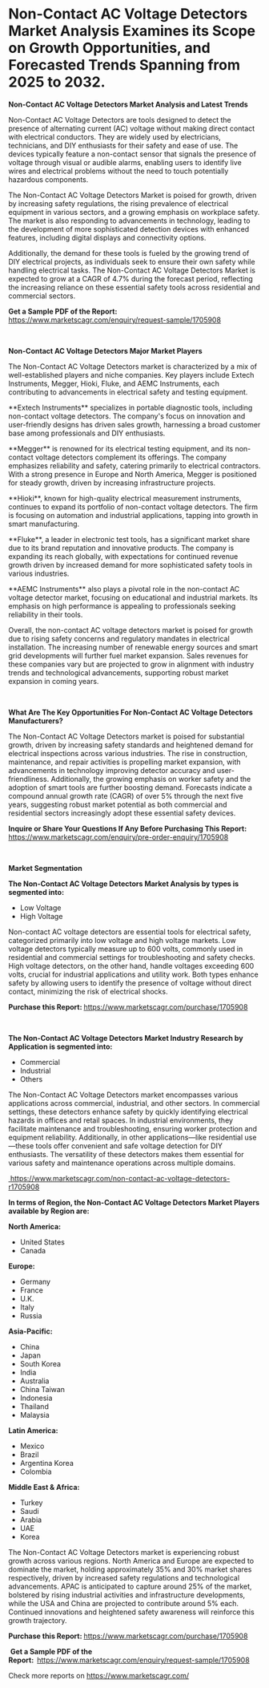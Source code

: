<p><h1>Non-Contact AC Voltage Detectors Market Analysis Examines its Scope on Growth Opportunities, and Forecasted Trends Spanning from 2025 to 2032.</h1></p><p><strong>Non-Contact AC Voltage Detectors Market Analysis and Latest Trends</strong></p>
<p><p>Non-Contact AC Voltage Detectors are tools designed to detect the presence of alternating current (AC) voltage without making direct contact with electrical conductors. They are widely used by electricians, technicians, and DIY enthusiasts for their safety and ease of use. The devices typically feature a non-contact sensor that signals the presence of voltage through visual or audible alarms, enabling users to identify live wires and electrical problems without the need to touch potentially hazardous components.</p><p>The Non-Contact AC Voltage Detectors Market is poised for growth, driven by increasing safety regulations, the rising prevalence of electrical equipment in various sectors, and a growing emphasis on workplace safety. The market is also responding to advancements in technology, leading to the development of more sophisticated detection devices with enhanced features, including digital displays and connectivity options.</p><p>Additionally, the demand for these tools is fueled by the growing trend of DIY electrical projects, as individuals seek to ensure their own safety while handling electrical tasks. The Non-Contact AC Voltage Detectors Market is expected to grow at a CAGR of 4.7% during the forecast period, reflecting the increasing reliance on these essential safety tools across residential and commercial sectors.</p></p>
<p><strong>Get a Sample PDF of the Report:&nbsp;</strong> <a href="https://www.marketscagr.com/enquiry/request-sample/1705908?utm_campaign=2476&utm_medium=2&utm_source=Github&utm_content=ia&utm_term=27032025&utm_id=non-contact-ac-voltage-detectors">https://www.marketscagr.com/enquiry/request-sample/1705908</a></p>
<p>&nbsp;</p>
<p><strong>Non-Contact AC Voltage Detectors Major Market Players</strong></p>
<p><p>The Non-Contact AC Voltage Detectors market is characterized by a mix of well-established players and niche companies. Key players include Extech Instruments, Megger, Hioki, Fluke, and AEMC Instruments, each contributing to advancements in electrical safety and testing equipment.</p><p>**Extech Instruments** specializes in portable diagnostic tools, including non-contact voltage detectors. The company's focus on innovation and user-friendly designs has driven sales growth, harnessing a broad customer base among professionals and DIY enthusiasts. </p><p>**Megger** is renowned for its electrical testing equipment, and its non-contact voltage detectors complement its offerings. The company emphasizes reliability and safety, catering primarily to electrical contractors. With a strong presence in Europe and North America, Megger is positioned for steady growth, driven by increasing infrastructure projects.</p><p>**Hioki**, known for high-quality electrical measurement instruments, continues to expand its portfolio of non-contact voltage detectors. The firm is focusing on automation and industrial applications, tapping into growth in smart manufacturing. </p><p>**Fluke**, a leader in electronic test tools, has a significant market share due to its brand reputation and innovative products. The company is expanding its reach globally, with expectations for continued revenue growth driven by increased demand for more sophisticated safety tools in various industries. </p><p>**AEMC Instruments** also plays a pivotal role in the non-contact AC voltage detector market, focusing on educational and industrial markets. Its emphasis on high performance is appealing to professionals seeking reliability in their tools.</p><p>Overall, the non-contact AC voltage detectors market is poised for growth due to rising safety concerns and regulatory mandates in electrical installation. The increasing number of renewable energy sources and smart grid developments will further fuel market expansion. Sales revenues for these companies vary but are projected to grow in alignment with industry trends and technological advancements, supporting robust market expansion in coming years.</p></p>
<p>&nbsp;</p>
<p><strong>What Are The Key Opportunities For Non-Contact AC Voltage Detectors Manufacturers?</strong></p>
<p><p>The Non-Contact AC Voltage Detectors market is poised for substantial growth, driven by increasing safety standards and heightened demand for electrical inspections across various industries. The rise in construction, maintenance, and repair activities is propelling market expansion, with advancements in technology improving detector accuracy and user-friendliness. Additionally, the growing emphasis on worker safety and the adoption of smart tools are further boosting demand. Forecasts indicate a compound annual growth rate (CAGR) of over 5% through the next five years, suggesting robust market potential as both commercial and residential sectors increasingly adopt these essential safety devices.</p></p>
<p><strong>Inquire or Share Your Questions If Any Before Purchasing This Report:</strong> <a href="https://www.marketscagr.com/enquiry/pre-order-enquiry/1705908?utm_campaign=2476&utm_medium=2&utm_source=Github&utm_content=ia&utm_term=27032025&utm_id=non-contact-ac-voltage-detectors">https://www.marketscagr.com/enquiry/pre-order-enquiry/1705908</a></p>
<p>&nbsp;</p>
<p><strong>Market Segmentation</strong></p>
<p><strong>The Non-Contact AC Voltage Detectors Market Analysis by types is segmented into:</strong></p>
<p><ul><li>Low Voltage</li><li>High Voltage</li></ul></p>
<p><p>Non-contact AC voltage detectors are essential tools for electrical safety, categorized primarily into low voltage and high voltage markets. Low voltage detectors typically measure up to 600 volts, commonly used in residential and commercial settings for troubleshooting and safety checks. High voltage detectors, on the other hand, handle voltages exceeding 600 volts, crucial for industrial applications and utility work. Both types enhance safety by allowing users to identify the presence of voltage without direct contact, minimizing the risk of electrical shocks.</p></p>
<p><strong>Purchase this Report:&nbsp;</strong><a href="https://www.marketscagr.com/purchase/1705908?utm_campaign=2476&utm_medium=2&utm_source=Github&utm_content=ia&utm_term=27032025&utm_id=non-contact-ac-voltage-detectors">https://www.marketscagr.com/purchase/1705908</a></p>
<p>&nbsp;</p>
<p><strong>The Non-Contact AC Voltage Detectors Market Industry Research by Application is segmented into:</strong></p>
<p><ul><li>Commercial</li><li>Industrial</li><li>Others</li></ul></p>
<p><p>The Non-Contact AC Voltage Detectors market encompasses various applications across commercial, industrial, and other sectors. In commercial settings, these detectors enhance safety by quickly identifying electrical hazards in offices and retail spaces. In industrial environments, they facilitate maintenance and troubleshooting, ensuring worker protection and equipment reliability. Additionally, in other applications—like residential use—these tools offer convenient and safe voltage detection for DIY enthusiasts. The versatility of these detectors makes them essential for various safety and maintenance operations across multiple domains.</p></p>
<p><a href="https://www.marketscagr.com/non-contact-ac-voltage-detectors-r1705908?utm_campaign=2476&utm_medium=2&utm_source=Github&utm_content=ia&utm_term=27032025&utm_id=non-contact-ac-voltage-detectors">&nbsp;https://www.marketscagr.com/non-contact-ac-voltage-detectors-r1705908</a></p>
<p><strong>In terms of Region, the Non-Contact AC Voltage Detectors Market Players available by Region are:</strong></p>
<p>
    <p> <strong> North America: </strong>
        <ul>
            <li>United States</li>
            <li>Canada</li>
        </ul>
        </p> 
    <p> <strong> Europe: </strong>
        <ul>
            <li>Germany</li>
            <li>France</li>
            <li>U.K.</li>
            <li>Italy</li>
            <li>Russia</li>
        </ul>
        </p> 
    <p> <strong> Asia-Pacific: </strong>
        <ul>
            <li>China</li>
            <li>Japan</li>
            <li>South Korea</li>
            <li>India</li>
            <li>Australia</li>
            <li>China Taiwan</li>
            <li>Indonesia</li>
            <li>Thailand</li>
            <li>Malaysia</li>
        </ul>
        </p> 
    <p> <strong> Latin America: </strong>
        <ul>
            <li>Mexico</li>
            <li>Brazil</li>
            <li>Argentina Korea</li>
            <li>Colombia</li>
        </ul>
        </p> 
    <p> <strong> Middle East & Africa: </strong>
        <ul>
            <li>Turkey</li>
            <li>Saudi</li>
            <li>Arabia</li>
            <li>UAE</li>
            <li>Korea</li>
        </ul>
    </p>
    </p>
<p><p>The Non-Contact AC Voltage Detectors market is experiencing robust growth across various regions. North America and Europe are expected to dominate the market, holding approximately 35% and 30% market shares respectively, driven by increased safety regulations and technological advancements. APAC is anticipated to capture around 25% of the market, bolstered by rising industrial activities and infrastructure developments, while the USA and China are projected to contribute around 5% each. Continued innovations and heightened safety awareness will reinforce this growth trajectory.</p></p>
<p><strong>Purchase this Report: </strong><a href="https://www.marketscagr.com/purchase/1705908?utm_campaign=2476&utm_medium=2&utm_source=Github&utm_content=ia&utm_term=27032025&utm_id=non-contact-ac-voltage-detectors">https://www.marketscagr.com/purchase/1705908</a></p>
<p>&nbsp;<strong>Get a Sample PDF of the Report:&nbsp;&nbsp;</strong><a href="https://www.marketscagr.com/enquiry/request-sample/1705908?utm_campaign=2476&utm_medium=2&utm_source=Github&utm_content=ia&utm_term=27032025&utm_id=non-contact-ac-voltage-detectors">https://www.marketscagr.com/enquiry/request-sample/1705908</a></p>
<p><strong></strong></p>
<p>Check more reports on <a href="https://www.marketscagr.com/?utm_campaign=2476&utm_medium=2&utm_source=Github&utm_content=ia&utm_term=27032025&utm_id=non-contact-ac-voltage-detectors">https://www.marketscagr.com/</a></p>